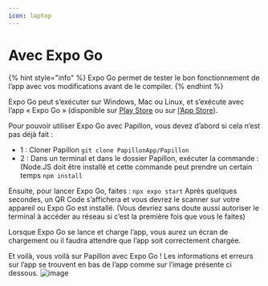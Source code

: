 ```yaml
---
icon: laptop
---
```


# Avec Expo Go

{% hint style="info" %}
Expo Go permet de tester le bon fonctionnement de l’app avec vos modifications avant de le compiler. 
{% endhint %}

Expo Go peut s’exécuter sur Windows, Mac ou Linux, et s’exécute avec l’app « Expo Go » (disponible sur [Play Store](https://play.google.com/store/apps/details?id=host.exp.exponent) ou sur [l’App Store](https://apps.apple.com/fr/app/expo-go/id982107779)).

Pour pouvoir utiliser Expo Go avec Papillon, vous devez d’abord si cela n’est pas déjà fait :

- 1 : Cloner Papillon
`git clone PapillonApp/Papillon`
- 2 : Dans un terminal et dans le dossier Papillon, exécuter la commande : (Node.JS doit être installé et cette commande peut prendre un certain temps
`npm install`

Ensuite, pour lancer Expo Go, faites :
`npx expo start`
Après quelques secondes, un QR Code s’affichera et vous devrez le scanner sur votre appareil ou Expo Go est installé. (Vous devriez sans doute aussi autoriser le terminal à accéder au réseau si c’est la première fois que vous le faites)

Lorsque Expo Go se lance et charge l’app, vous aurez un écran de chargement ou il faudra attendre que l’app soit correctement chargée. 

Et voilà, vous voilà sur Papillon avec Expo Go ! Les informations et erreurs sur l’app se trouvent en bas de l’app comme sur l’image présente ci dessous.
![image](https://i.ibb.co/nztvy40/IMG-1201.jpg)
